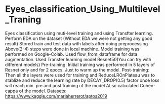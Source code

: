 # Eyes_classification_Using_Multilevel_Traning
Eyes classification using muti-level training and using Transfter learning. 
Perform EDA on the dataset (Without EDA we were not getting any good result)
Stored train and test data with labels after doing preprocessing
Above(2-4) steps were done in local machine. 
Model training was performed on Google-Colab. 
Used flow_from_dataframe for data augmentation.
Used Transfer learning model Resnet50(You can try with different models)
Pre-training: Initial training was performed in 5 layers of Resnet only and for 2 epocs. Just to warm up the model. 
Post-training: Then all the layers were used for training and ReduceLROnPlateau was to stablize and reduce the learning rate by DECAY_DROP(0.5) factor once loss will reach min. 
pre and post training of the model
ALso calculated Cohen-cappa of the model.
Datasets: https://www.kaggle.com/mariaherrerot/aptos2019
